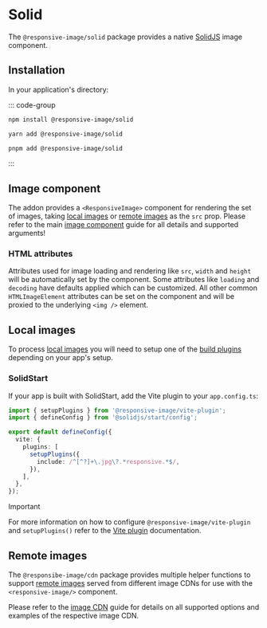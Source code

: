 # Solid

The `@responsive-image/solid` package provides a native [SolidJS](https://www.solidjs.com/) image component.

## Installation

In your application's directory:

::: code-group

```bash [npm]
npm install @responsive-image/solid
```

```bash [yarn]
yarn add @responsive-image/solid
```

```bash [pnpm]
pnpm add @responsive-image/solid
```

:::

## Image component

The addon provides a `<ResponsiveImage>` component for rendering the set of images, taking [local images](#local-images) or [remote images](#remote-images) as the `src` prop. Please refer to the main [image component](../usage/component.md) guide for all details and supported arguments!

### HTML attributes

Attributes used for image loading and rendering like `src`, `width` and `height` will be automatically set by the component. Some attributes like `loading` and `decoding` have defaults applied which can be customized. All other common `HTMLImageElement` attributes can be set on the component and will be proxied to the underlying `<img />` element.

## Local images

To process [local images](../usage/local-images.md) you will need to setup one of the [build plugins](../build/index.md) depending on your app's setup.

### SolidStart

If your app is built with SolidStart, add the Vite plugin to your `app.config.ts`:

```ts
import { setupPlugins } from '@responsive-image/vite-plugin';
import { defineConfig } from '@solidjs/start/config';

export default defineConfig({
  vite: {
    plugins: [
      setupPlugins({
        include: /^[^?]+\.jpg\?.*responsive.*$/,
      }),
    ],
  },
});
```

> [!IMPORTANT]
> For more information on how to configure `@responsive-image/vite-plugin` and `setupPlugins()` refer to the [Vite plugin](../build/vite.md) documentation.

## Remote images

The `@responsibe-image/cdn` package provides multiple helper functions to support [remote images](../usage/remote-images.md) served from different image CDNs for use with the `<responsive-image/>` component.

Please refer to the [image CDN](../cdn/index.md) guide for details on all supported options and examples of the respective image CDN.
